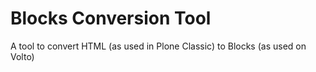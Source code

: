 # Blocks Conversion Tool

A tool to convert HTML (as used in Plone Classic) to Blocks (as used on Volto)
